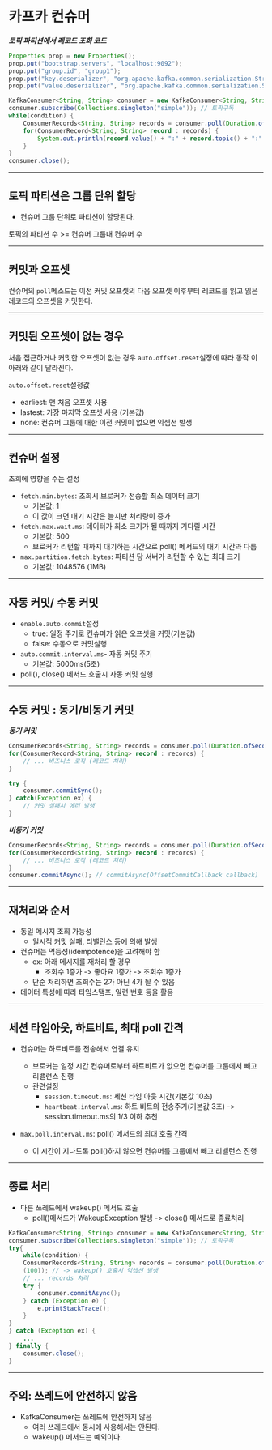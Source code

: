 # 카프카 컨슈머

***토픽 파티션에서 레코드 조회 코드***
```java
Properties prop = new Properties();
prop.put("bootstrap.servers", "localhost:9092");
prop.put("group.id", "group1");
prop.put("key.deserializer", "org.apache.kafka.common.serialization.StringDeserializer");
prop.put("value.deserializer", "org.apache.kafka.common.serialization.StringDeserializer");

KafkaConsumer<String, String> consumer = new KafkaConsumer<String, String>(prop);
consumer.subscribe(Collections.singleton("simple")); // 토픽구독
while(condition) {
    ConsumerRecords<String, String> records = consumer.poll(Duration.ofMills(100));
    for(ConsumerRecord<String, String> record : records) {
        System.out.println(record.value() + ":" + record.topic() + ":" + record.partition() + ":" + record.offset());
    }
}
consumer.close();
```
---

## 토픽 파티션은 그룹 단위 할당
- 컨슈머 그룹 단위로 파티션이 할당된다.

토픽의 파티션 수 >= 컨슈머 그룹내 컨슈머 수 

---

## 커밋과 오프셋
컨슈머의 `poll`메소드는 이전 커밋 오프셋의 다음 오프셋 이후부터 레코드를 읽고 읽은 레코드의 오프셋을 커밋한다.

---

## 커밋된 오프셋이 없는 경우
처음 접근하거나 커밋한 오프셋이 없는 경우 `auto.offset.reset`설정에 따라 동작 이 아래와 같이 달라진다.

`auto.offset.reset`설정값
- earliest: 맨 처음 오프셋 사용
- lastest: 가장 마지막 오프셋 사용 (기본값)
- none: 컨슈머 그룹에 대한 이전 커밋이 없으면 익셉션 발생

---

## 컨슈머 설정
조회에 영향을 주는 설정 
- `fetch.min.bytes`: 조회시 브로커가 전송할 최소 데이터 크기
    - 기본값: 1
    - 이 값이 크면 대기 시간은 늘지만 처리량이 증가
- `fetch.max.wait.ms`: 데이터가 최소 크기가 될 때까지 기다릴 시간
    - 기본값: 500
    - 브로커가 리턴할 때까지 대기하는 시간으로 poll() 메서드의 대기 시간과 다름
- `max.partition.fetch.bytes`: 파티션 당 서버가 리턴할 수 있는 최대 크기
    - 기본값: 1048576 (1MB)    

---

## 자동 커밋/ 수동 커밋
- `enable.auto.commit`설정
    - true: 일정 주기로 컨슈머가 읽은 오프셋을 커밋(기본값)
    - false: 수동으로 커밋실행
- `auto.commit.interval.ms`- 자동 커밋 주기
    - 기본값: 5000ms(5초)
- poll(), close() 메서드 호출시 자동 커밋 실행

---

## 수동 커밋 : 동기/비동기 커밋
***동기 커밋***
```java
ConsumerRecords<String, String> records = consumer.poll(Duration.ofSeconds(1));
for(ConsumerRecord<String, String> record : recorcs) {
    // ... 비즈니스 로직 (레코드 처리)
}

try {
    consumer.commitSync();
} catch(Exception ex) {
    // 커밋 실패시 에러 발생
}
```
***비동기 커밋***
```java
ConsumerRecords<String, String> records = consumer.poll(Duration.ofSeconds(1));
for(ConsumerRecord<String, String> record : recorcs) {
    // ... 비즈니스 로직 (레코드 처리)
}
consumer.commitAsync(); // commitAsync(OffsetCommitCallback callback)
```

---

## 재처리와 순서
- 동일 메시지 조회 가능성
    - 일시적 커밋 실패, 리밸런스 등에 의해 발생
- 컨슈머는 멱등성(idempotence)을 고려해야 함
    - ex: 아래 메시지를 재처리 할 경우
        - 조회수 1증가 -> 좋아요 1증가 -> 조회수 1증가
    - 단순 처리하면 조회수는 2가 아닌 4가 될 수 있음
- 데이터 특성에 따라 타임스탬프, 일련 번호 등을 활용

---

## 세션 타임아웃, 하트비트, 최대 poll 간격
- 컨슈머는 하트비트를 전송해서 연결 유지
    - 브로커는 일정 시간 컨슈머로부터 하트비트가 없으면 컨슈머를 그룹에서 빼고 리밸런스 진행
    - 관련설정
        - `session.timeout.ms`: 세션 타임 아웃 시간(기본값 10초)
        - `heartbeat.interval.ms`: 하트 비트의 전송주기(기본값 3초)
            -> session.timeout.ms의 1/3 이하 추천

- `max.poll.interval.ms`: poll() 메서드의 최대 호출 간격
    - 이 시간이 지나도록 poll()하지 않으면 컨슈머를 그룹에서 빼고 리밸런스 진행

---

## 종료 처리
- 다른 쓰레드에서 wakeup() 메서드 호출
    - poll()메서드가 WakeupException 발생 -> close() 메서드로 종료처리
```java
KafkaConsumer<String, String> consumer = new KafkaConsumer<String, String>(prop);
consumer.subscribe(Collections.singleton("simple")); // 토픽구독
try{
    while(condition) {
    ConsumerRecords<String, String> records = consumer.poll(Duration.ofMills
    (100)); // -> wakeup() 호출시 익셉션 발생
    // ... records 처리
    try {
        consumer.commitAsync();
    } catch (Exception e) {
        e.printStackTrace();
    }
}
} catch (Exception ex) {
    ...
} finally {
    consumer.close();
}
```
---

## 주의: 쓰레드에 안전하지 않음
- KafkaConsumer는 쓰레드에 안전하지 않음
    - 여러 쓰레드에서 동시에 사용해서는 안된다.
    - wakeup() 메서드는 예외이다.